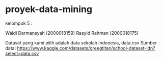# proyek-data-mining

kelompok 5 :

Waldi Darmansyah (2000018159)
Rasyid Rahman (2000018175)


Dataset yang kami pilih adalah data sekolah indonesia, data.csv Sumber data:
https://www.kaggle.com/datasets/greegtitan/school-dataset-idn?select=data.csv
